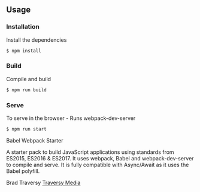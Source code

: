 ## Usage

### Installation

Install the dependencies

```sh
$ npm install
```

### Build
Compile and build

```sh
$ npm run build
```

### Serve
To serve in the browser  - Runs webpack-dev-server

```sh
$ npm run start
```

Babel Webpack Starter

A starter pack to build JavaScript applications using standards from ES2015, ES2016 & ES2017. It uses webpack, Babel and webpack-dev-server to compile and serve. It is fully compatible with Async/Await as it uses the Babel polyfill.

Brad Traversy
[Traversy Media](http://www.traversymedia.com)
